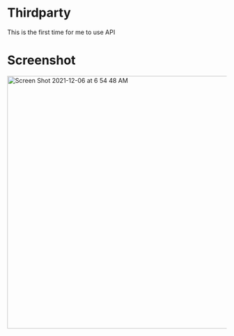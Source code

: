 # Thirdparty


This is the first time for me to use API

<h1>Screenshot</h1>

<img width="580" alt="Screen Shot 2021-12-06 at 6 54 48 AM" src="https://user-images.githubusercontent.com/92252803/144784735-b4003506-19d2-44fb-9d72-7d7874959bba.png">

